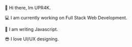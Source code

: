 👋  Hi there, Im UPR4K.


💻  I am currently working on Full Stack Web Development.

🚀  I am writing Javascript.


😎  I love UI/UX designing.
